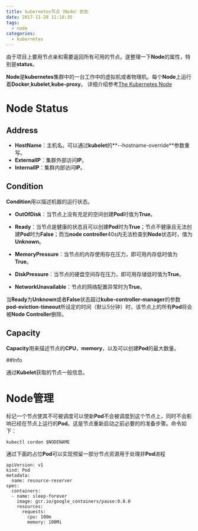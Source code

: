 ```yaml
---
title: kubernetes节点（Node）状态
date: 2017-11-28 11:18:35
tags:
  - node
categories:
  - kubernetes
---
```


由于项目上要用节点亲和需要返回所有可用的节点。遂整理一下**Node**的属性，特别是**status**。

**Node**是**kubernetes**集群中的一台工作中的虚拟机或者物理机。每个**Node**上运行着**Docker**,**kubelet**,**kube-proxy**。
详细介绍参考[The Kubernetes Node](https://git.k8s.io/community/contributors/design-proposals/architecture/architecture.md#the-kubernetes-node)

# Node Status

## Address

- **HostName**：主机名。可以通过**kubelet**的**--hostname-override**参数重写。
- **ExternalIP**：集群外部访问**IP**。
- **InternalIP**：集群内部访问**IP**。

## Condition

**Condition**用以描述机器的运行状态。
- **OutOfDisk**：当节点上没有充足的空间创建**Pod**时值为**True**。
- **Ready**：当节点是健康的状态且可以创建**Pod**时为**True**；节点不健康且无法创建**Pod**时为**False**；而当**node controller**40s内无法检查到**Node**状态时，值为**Unknown**。

- **MemoryPressure**：当节点的内存使用存在压力，即可用内存低时值为**True**。
- **DiskPressure**：当节点的硬盘空间存在压力，即可用存储低时值为**True**。
- **NetworkUnavailable**：节点的网络配置异常时为**True**。

当**Ready**为**Unknown**或者**False**状态超过**kube-controller-manager**的参数**pod-eviction-timeout**所设定的时间（默认5分钟）时，该节点上的所有**Pod**将会被**Node Controller**删除。

## Capacity

**Capacity**用来描述节点的**CPU**，**memory**，以及可以创建**Pod**的最大数量。

##Info

通过**Kubelet**获取的节点一般信息。


# Node管理

标记一个节点使其不可被调度可以使新**Pod**不会被调度到这个节点上，同时不会影响已经在节点上运行的**Pod**。这是节点重新启动之前必要的的准备步骤。命令如下：

```
kubectl cordon $NODENAME
```

通过下面的占位**Pod**可以实现预留一部分节点资源用于处理非**Pod**进程

```
apiVersion: v1
kind: Pod
metadata:
  name: resource-reserver
spec:
  containers:
  - name: sleep-forever
    image: gcr.io/google_containers/pause:0.8.0
    resources:
      requests:
        cpu: 100m
        memory: 100Mi
```